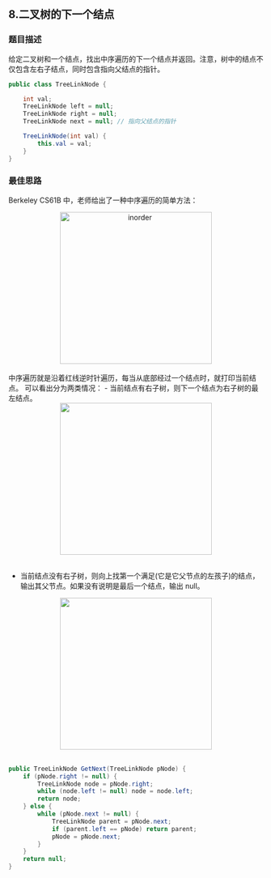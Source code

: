 ## 8.二叉树的下一个结点
### 题目描述
给定二叉树和一个结点，找出中序遍历的下一个结点并返回。注意，树中的结点不仅包含左右子结点，同时包含指向父结点的指针。

```java
public class TreeLinkNode {

    int val;
    TreeLinkNode left = null;
    TreeLinkNode right = null;
    TreeLinkNode next = null; // 指向父结点的指针

    TreeLinkNode(int val) {
        this.val = val;
    }
}
```
### 最佳思路
Berkeley CS61B 中，老师给出了一种中序遍历的简单方法：
<div align="center"> <img src="https://s1.ax1x.com/2020/04/29/JTTGFI.jpg" alt="inorder" border="0" width = "300px"> </div><br>
中序遍历就是沿着红线逆时针遍历，每当从底部经过一个结点时，就打印当前结点。
可以看出分为两类情况：
- 当前结点有右子树，则下一个结点为右子树的最左结点。

<div align="center"> <img src="https://cs-notes-1256109796.cos.ap-guangzhou.myqcloud.com/7008dc2b-6f13-4174-a516-28b2d75b0152.gif" width="300px"/> </div><br>

- 当前结点没有右子树，则向上找第一个满足(它是它父节点的左孩子)的结点，输出其父节点。如果没有说明是最后一个结点，输出 null。
<div align="center"> <img src="https://cs-notes-1256109796.cos.ap-guangzhou.myqcloud.com/094e3ac8-e080-4e94-9f0a-64c25abc695e.gif" width="300px"/> </div><br>

```java
public TreeLinkNode GetNext(TreeLinkNode pNode) {
    if (pNode.right != null) {
        TreeLinkNode node = pNode.right;
        while (node.left != null) node = node.left;
        return node;
    } else {
        while (pNode.next != null) {
            TreeLinkNode parent = pNode.next;
            if (parent.left == pNode) return parent;
            pNode = pNode.next;
        }
    }
    return null;
}
```